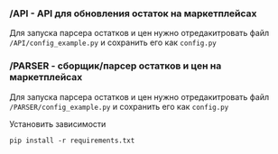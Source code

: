 ### **/API - API для обновления остаток на маркетплейсах**

Для запуска парсера остатков и цен нужно отредакитровать файл
`/API/config_example.py` и сохранить его как `config.py`


### **/PARSER - сборщик/парсер остатков и цен на маркетплейсах**

Для запуска парсера остатков и цен нужно отредакитровать файл
`/PARSER/config_example.py` и сохранить его как `config.py`

Установить зависимости

`pip install -r requirements.txt`